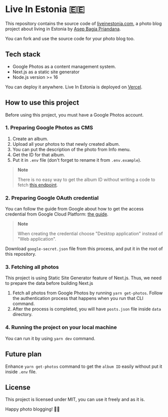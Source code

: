 # Live In Estonia 🇪🇪

This repository contains the source code of [liveinestonia.com](https://www.liveinestonia.com), a photo blog project about living in Estonia by [Asep Bagja Priandana](https://www.asepbagja.com).

You can fork and use the source code for your photo blog too.

## Tech stack

- Google Photos as a content management system.
- Next.js as a static site generator
- Node.js version >= 16 

You can deploy it anywhere. Live In Estonia is deployed on [Vercel](https://vercel.com/new?utm_medium=default-template&filter=next.js&utm_source=create-next-app&utm_campaign=create-next-app-readme).

## How to use this project

Before using this project, you must have a Google Photos account.

### 1. Preparing Google Photos as CMS

1. Create an album.
2. Upload all your photos to that newly created album.
3. You can put the description of the photo from Info menu.
4. Get the ID for that album.
5. Put it in `.env` file (don't forget to rename it from `.env.example`).

> **Note**
>
> There is no easy way to get the album ID without writing a code to fetch [this endpoint](https://developers.google.com/photos/library/guides/list#listing-albums).

### 2. Preparing Google OAuth credential

You can follow the guide from Google about how to get the access credential from Google Cloud Platform: [the guide](https://developers.google.com/workspace/guides/create-credentials).

> **Note**
>
> When creating the credential choose "Desktop application" instead of "Web application".

Download `google-secret.json` file from this process, and put it in the root of this repository.

### 3. Fetching all photos

This project is using Static Site Generator feature of Next.js. Thus, we need to prepare the data before building Next.js

1. Fetch all photos from Google Photos by running `yarn get-photos`. Follow the authentication process that happens when you run that CLI command.
2. After the process is completed, you will have `posts.json` file inside `data` directory.

### 4. Running the project on your local machine

You can run it by using `yarn dev` command.

## Future plan

Enhance `yarn get-photos` command to get the `album ID` easily without put it inside `.env` file.

## License

This project is licensed under MIT, you can use it freely and as it is.

Happy photo blogging! 📸😄